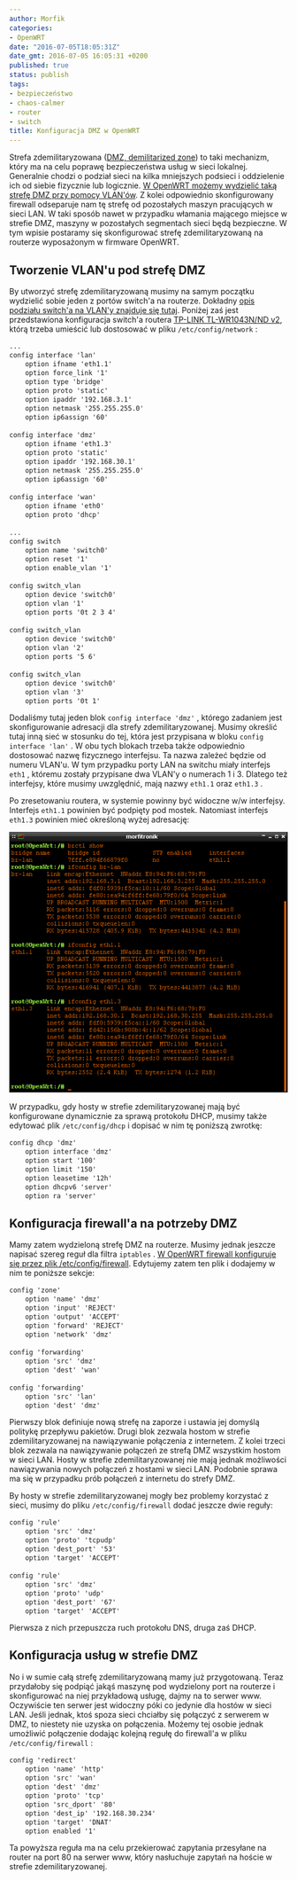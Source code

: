 ```yaml
---
author: Morfik
categories:
- OpenWRT
date: "2016-07-05T18:05:31Z"
date_gmt: 2016-07-05 16:05:31 +0200
published: true
status: publish
tags:
- bezpieczeństwo
- chaos-calmer
- router
- switch
title: Konfiguracja DMZ w OpenWRT
---
```


Strefa zdemilitaryzowana ([DMZ, demilitarized
zone](https://pl.wikipedia.org/wiki/Strefa_zdemilitaryzowana_\(informatyka\))) to taki mechanizm,
który ma na celu poprawę bezpieczeństwa usług w sieci lokalnej. Generalnie chodzi o podział sieci
na kilka mniejszych podsieci i oddzielenie ich od siebie fizycznie lub logicznie. [W OpenWRT możemy
wydzielić taką strefę DMZ przy pomocy VLAN'ów](https://wiki.openwrt.org/doc/howto/dmz). Z kolei
odpowiednio skonfigurowany firewall odseparuje nam tę strefę od pozostałych maszyn pracujących w
sieci LAN. W taki sposób nawet w przypadku włamania mającego miejsce w strefie DMZ, maszyny w
pozostałych segmentach sieci będą bezpieczne. W tym wpisie postaramy się skonfigurować strefę
zdemilitaryzowaną na routerze wyposażonym w firmware OpenWRT.

<!--more-->
## Tworzenie VLAN'u pod strefę DMZ

By utworzyć strefę zdemilitaryzowaną musimy na samym początku wydzielić sobie jeden z portów
switch'a na routerze. Dokładny [opis podziału switch'a na VLAN'y znajduje się
tutaj](/post/podzial-switcha-na-kilka-vlan-w-openwrt/). Poniżej zaś jest
przedstawiona konfiguracja switch'a routera [TP-LINK TL-WR1043N/ND
v2](http://www.tp-link.com.pl/products/details/TL-WR1043ND.html), którą trzeba umieścić lub
dostosować w pliku `/etc/config/network` :

    ...
    config interface 'lan'
        option ifname 'eth1.1'
        option force_link '1'
        option type 'bridge'
        option proto 'static'
        option ipaddr '192.168.3.1'
        option netmask '255.255.255.0'
        option ip6assign '60'

    config interface 'dmz'
        option ifname 'eth1.3'
        option proto 'static'
        option ipaddr '192.168.30.1'
        option netmask '255.255.255.0'
        option ip6assign '60'

    config interface 'wan'
        option ifname 'eth0'
        option proto 'dhcp'

    ...
    config switch
        option name 'switch0'
        option reset '1'
        option enable_vlan '1'

    config switch_vlan
        option device 'switch0'
        option vlan '1'
        option ports '0t 2 3 4'

    config switch_vlan
        option device 'switch0'
        option vlan '2'
        option ports '5 6'

    config switch_vlan
        option device 'switch0'
        option vlan '3'
        option ports '0t 1'

Dodaliśmy tutaj jeden blok `config interface 'dmz'` , którego zadaniem jest skonfigurowanie
adresacji dla strefy zdemilitaryzowanej. Musimy określić tutaj inną sieć w stosunku do tej, która
jest przypisana w bloku `config interface 'lan'` . W obu tych blokach trzeba także odpowiednio
dostosować nazwę fizycznego interfejsu. Ta nazwa zależeć będzie od numeru VLAN'u. W tym przypadku
porty LAN na switchu miały interfejs `eth1` , któremu zostały przypisane dwa VLAN'y o numerach 1 i
3. Dlatego też interfejsy, które musimy uwzględnić, mają nazwy `eth1.1` oraz `eth1.3` .

Po zresetowaniu routera, w systemie powinny być widoczne w/w interfejsy. Interfejs `eth1.1` powinien
być podpięty pod mostek. Natomiast interfejs `eth1.3` powinien mieć określoną wyżej adresację:

![](/img/2016/07/1.dmz-podzial-vlan-openwrt-router.png#huge)

W przypadku, gdy hosty w strefie zdemilitaryzowanej mają być konfigurowane dynamicznie za sprawą
protokołu DHCP, musimy także edytować plik `/etc/config/dhcp` i dopisać w nim tę poniższą zwrotkę:

    config dhcp 'dmz'
        option interface 'dmz'
        option start '100'
        option limit '150'
        option leasetime '12h'
        option dhcpv6 'server'
        option ra 'server'

## Konfiguracja firewall'a na potrzeby DMZ

Mamy zatem wydzieloną strefę DMZ na routerze. Musimy jednak jeszcze napisać szereg reguł dla filtra
`iptables` . [W OpenWRT firewall konfiguruje się przez plik
/etc/config/firewall](/post/filtr-pakietow-sieciowych-w-openwrt-firewall/).
Edytujemy zatem ten plik i dodajemy w nim te poniższe sekcje:

    config 'zone'
        option 'name' 'dmz'
        option 'input' 'REJECT'
        option 'output' 'ACCEPT'
        option 'forward' 'REJECT'
        option 'network' 'dmz'

    config 'forwarding'
        option 'src' 'dmz'
        option 'dest' 'wan'

    config 'forwarding'
        option 'src' 'lan'
        option 'dest' 'dmz'

Pierwszy blok definiuje nową strefę na zaporze i ustawia jej domyślą politykę przepływu pakietów.
Drugi blok zezwala hostom w strefie zdemilitaryzowanej na nawiązywanie połączenia z internetem. Z
kolei trzeci blok zezwala na nawiązywanie połączeń ze strefą DMZ wszystkim hostom w sieci LAN. Hosty
w strefie zdemilitaryzowanej nie mają jednak możliwości nawiązywania nowych połączeń z hostami w
sieci LAN. Podobnie sprawa ma się w przypadku prób połączeń z internetu do strefy DMZ.

By hosty w strefie zdemilitaryzowanej mogły bez problemy korzystać z sieci, musimy do pliku
`/etc/config/firewall` dodać jeszcze dwie reguły:

    config 'rule'
        option 'src' 'dmz'
        option 'proto' 'tcpudp'
        option 'dest_port' '53'
        option 'target' 'ACCEPT'

    config 'rule'
        option 'src' 'dmz'
        option 'proto' 'udp'
        option 'dest_port' '67'
        option 'target' 'ACCEPT'

Pierwsza z nich przepuszcza ruch protokołu DNS, druga zaś DHCP.

## Konfiguracja usług w strefie DMZ

No i w sumie całą strefę zdemilitaryzowaną mamy już przygotowaną. Teraz przydałoby się podpiąć jakąś
maszynę pod wydzielony port na routerze i skonfigurować na niej przykładową usługę, dajmy na to
serwer www. Oczywiście ten serwer jest widoczny póki co jedynie dla hostów w sieci LAN. Jeśli
jednak, ktoś spoza sieci chciałby się połączyć z serwerem w DMZ, to niestety nie uzyska on
połączenia. Możemy tej osobie jednak umożliwić połączenie dodając kolejną regułę do firewall'a w
pliku `/etc/config/firewall` :

    config 'redirect'
        option 'name' 'http'
        option 'src' 'wan'
        option 'dest' 'dmz'
        option 'proto' 'tcp'
        option 'src_dport' '80'
        option 'dest_ip' '192.168.30.234'
        option 'target' 'DNAT'
        option enabled '1'

Ta powyższa reguła ma na celu przekierować zapytania przesyłane na router na port 80 na serwer www,
który nasłuchuje zapytań na hoście w strefie zdemilitaryzowanej.
